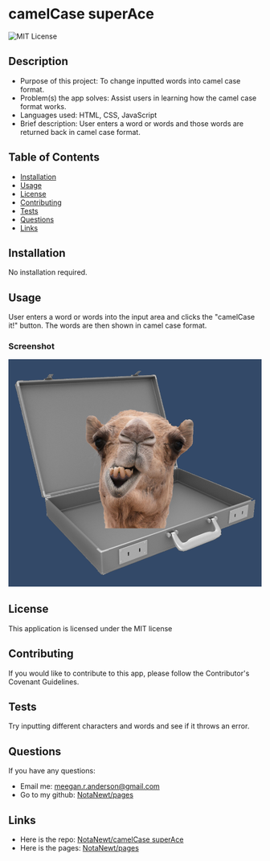 # camelCase superAce

![MIT License](https://img.shields.io/badge/license-MIT-green)

## Description

- Purpose of this project: To change inputted words into camel case format.
- Problem(s) the app solves: Assist users in learning how the camel case format works.
- Languages used: HTML, CSS, JavaScript
- Brief description: User enters a word or words and those words are returned back in camel case format.

## Table of Contents

- [Installation](#installation)
- [Usage](#usage)
- [License](#license)
- [Contributing](#contributing)
- [Tests](#tests)
- [Questions](#questions)
- [Links](#links)

## Installation

No installation required.

## Usage

User enters a word or words into the input area and clicks the "camelCase it!" button. The words are then shown in camel case format.

### Screenshot

!["A camel's head coming out of a briefcase."](./assets/img/camelCase.png)

## License
    
This application is licensed under the MIT license

## Contributing

If you would like to contribute to this app, please follow the Contributor's Covenant Guidelines.

## Tests

Try inputting different characters and words and see if it throws an error.

## Questions



If you have any questions:

- Email me: [meegan.r.anderson@gmail.com](mailto:meegan.r.anderson@gmail.com)
- Go to my github: [NotaNewt/pages](https://github.com/NotaNewt)

## Links

- Here is the repo: [NotaNewt/camelCase superAce](https://www.github.com)
- Here is the pages: [NotaNewt/pages](https://www.google.com)
